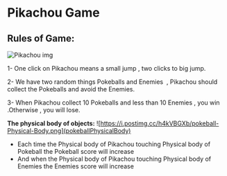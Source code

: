 # Pikachou Game

## Rules of Game:

![Pikachou img](https://thumbs.gfycat.com/ImperturbableElatedDogwoodtwigborer-small.gif)

1- One click on Pikachou means a small jump , two clicks to big jump.

2- We have two random things Pokeballs and Enemies  , Pikachou should collect the Pokeballs and avoid the Enemies.

3- When Pikachou collect 10 Pokeballs and less than 10 Enemies , you win .Otherwise , you will lose.


**The physical body of objects:**
![https://i.postimg.cc/h4kVBGXb/pokeball-Physical-Body.png](pokeballPhysicalBody)
- Each time the Physical body of Pikachou touching 
 Physical body of Pokeball the Pokeball score will increase 
- And when the Physical body of Pikachou touching 
 Physical body of Enemies the Enemies score will increase 
